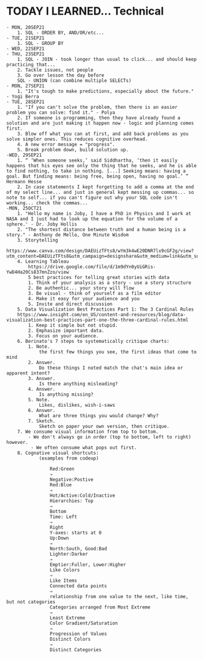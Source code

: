 # TODAY I LEARNED... Technical
    - MON, 20SEP21
        1. SQL - ORDER BY, AND/OR/etc...
    - TUE, 21SEP21
        1. SQL - GROUP BY
    - WED, 22SEP21
    - THU, 23SEP21 
        1. SQL - JOIN - took longer than usual to click... and should keep practicing that...
        2. Tackle issues, not people
        3. Go over lesson the day before
        SQL - UNION (can combine multiple SELECTs) 
    - MON, 27SEP21
        1. "It's tough to make predictions, especially about the future." - Yogi Berra
    - TUE, 28SEP21
        1. "If you can't solve the problem, then there is an easier problem you can solve: find it." - Polya
        2. If someone is programming, then they have already found a solution and are just making it happen now - logic and planning comes first.
        3. Blow off what you can at first, and add back problems as you solve simpler ones. This reduces cognitive overhead.
        4. A new error message = "progress".
        5. Break problem down, build solution up. 
    -WED, 29SEP21
        1. “ ‘When someone seeks,’ said Siddhartha, ‘then it easily happens that his eyes see only the thing that he seeks, and he is able to find nothing, to take in nothing. [...] Seeking means: having a goal. But finding means: being free, being open, having no goal.’ ” Hermann Hesse
        2. In case statements I kept forgetting to add a comma at the end of my select line... and just in general kept messing up commas... so note to self... if you can't figure out why your SQL code isn't working... check the commas... 
    -MON, 25OCT21
        1. "Hello my name is Joby, I have a PhD in Physics and I work at NASA and I just had to look up the equation for the volume of a sphere.' - Dr. Joby Hollis 
        2. "The shortest distance between truth and a human being is a story." - Anthony de Mello, One Minute Wisdom 
        3. Storytelling 
            https://www.canva.com/design/DAEUizTFts8/wYm3k4wE20DNR7lx9cGF2g/view?utm_content=DAEUizTFts8&utm_campaign=designshare&utm_medium=link&utm_source=viewer
        4. Learning Tableau
            https://drive.google.com/file/d/1m9dYn0yUiGRis-YwD4Ha20Cs837mnZzo/view
            5 best practices for telling great stories with data
            1. Think of your analysis as a story - use a story structure
            2. Be authentic... your story will flow 
            3. Be visual - think of yourself as a film editor 
            4. Make it easy for your audience and you
            5. Invite and direct discussion 
        5. Data Visualization Best Practices Part 1: The 3 Cardinal Rules
        https://www.insight.com/en_US/content-and-resources/blog/data-visualization-best-practices-part-one-the-three-cardinal-rules.html
            1. Keep it simple but not stupid.
            2. Emphasize important data.
            3. Focus on your audience.
        6. Berinato's 7 steps to systematically critique charts:
            1. Note. 
                the first few things you see, the first ideas that come to mind
            2. Answer.
                Do these things I noted match the chat's main idea or apparent intent? 
            3. Answer. 
                Is there anything misleading? 
            4. Answer. 
                Is anything missing?
            5. Note. 
                Likes, dislikes, wish-i-saws
            6. Answer. 
                What are three things you would change? Why?
            7. Sketch.
                Sketch on paper your own version, then critique.  
        7. We consume visual information from top to bottom.
            - We don't always go in order (top to bottom, left to right) however. 
             - We often consume what pops out first. 
        8. Cognative visual shortcuts: 
                (examples from codeup)

                    Red:Green 
                    ⇒
                    Negative:Postive
                    Red:Blue 
                    ⇒
                    Hot/Active:Cold/Inactive
                    Hierarchies: Top 
                    ⇒
                    Bottom
                    Time: Left 
                    ⇒
                    Right
                    Y-axes: starts at 0
                    Up:Down 
                    ⇒
                    North:South, Good:Bad
                    Lighter:Darker 
                    ⇒
                    Emptier:Fuller, Lower:Higher
                    Like Colors 
                    ⇒
                    Like Items
                    Connected data points 
                    ⇒
                    relationship from one value to the next, like time, but not categories
                    Categories arranged from Most Extreme 
                    ⇒
                    Least Extreme
                    Color Gradient/Saturation 
                    ⇒
                    Progression of Values
                    Distinct Colors 
                    ⇒
                    Distinct Categories
                    